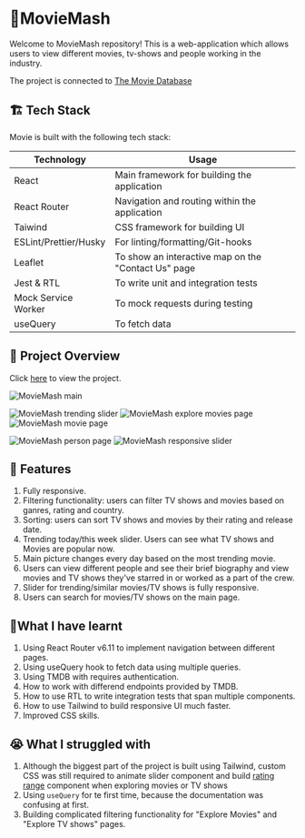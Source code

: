 # 🍿MovieMash

Welcome to MovieMash repository! This is a web-application which allows users to view different movies, tv-shows and people working in the industry. 

The project is connected to [The Movie Database]([https://developer.themoviedb.org])

## 🏗️ Tech Stack

Movie is built with the following tech stack:

| Technology                                                          | Usage                                                                                                          |
| ------------------------------------------------------------------- | -------------------------------------------------------------------------------------------------------------- |
| React                                     | Main framework for building the application         |
| React Router                                    |Navigation and routing within the application |
| Taiwind                         | CSS framework for building UI                                   |
| ESLint/Prettier/Husky                                 | For linting/formatting/Git-hooks                                      |
| Leaflet                    | To show an interactive map on the "Contact Us" page                                 |
| Jest & RTL                                  | To write unit and integration tests  |    
| Mock Service Worker                              | To mock requests during testing  |                                         
useQuery| To fetch data
                                                                                    

## 👀 Project Overview

Click  [here]([https://startling-travesseiro-2774de.netlify.app/]) to view the project.


![MovieMash main](https://i.ibb.co/SdXHdr6/image.png)

![MovieMash trending slider](https://i.ibb.co/3M9StCp/image.png)
![MovieMash explore movies page](https://i.ibb.co/qCT4bsp/image.png)
![MovieMash movie page](https://i.ibb.co/c19kS7Z/image.png)

![MovieMash person page](https://i.ibb.co/Q9wKxP9/image.png)
![MovieMash responsive slider](https://i.ibb.co/X44Mnpz/image.png)




## 🎥 Features 

1. Fully responsive.
2. Filtering functionality: users can filter TV shows and movies based on ganres, rating and country.
3. Sorting: users can sort TV shows and movies by their rating and release date.
4. Trending today/this week slider. Users can see what TV shows and Movies are popular now.
5. Main picture changes every day based on the most trending movie.
6. Users can view different people and see their brief biography and view movies and TV shows they've starred in or worked as a part of the crew.
7. Slider for trending/similar movies/TV shows is fully responsive.
8. Users can search for movies/TV shows on the main page.



## 📖What I have learnt
1. Using React Router v6.11 to implement navigation between different pages.
2. Using useQuery hook to fetch data using multiple queries.
3. Using TMDB with requires authentication.
4. How to work with differend endpoints provided by TMDB.
5. How to use RTL to write integration tests that span multiple components.
6. How to use Tailwind to build responsive UI much faster.
7. Improved CSS skills.

## 😭 What I struggled with
1. Although the biggest part of the project is built using Tailwind, custom CSS was still required to animate slider component and build [rating range]([https://i.ibb.co/W6bTXGW/image.png]) component when exploring movies or TV shows
2. Using `useQuery` for te first time, because the documentation was confusing at first.
3. Building complicated filtering functionality for "Explore Movies" and "Explore TV shows" pages.





